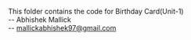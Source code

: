 This folder contains the code for Birthday Card(Unit-1)<br>
-- Abhishek Mallick<br>
-- mallickabhishek97@gmail.com
